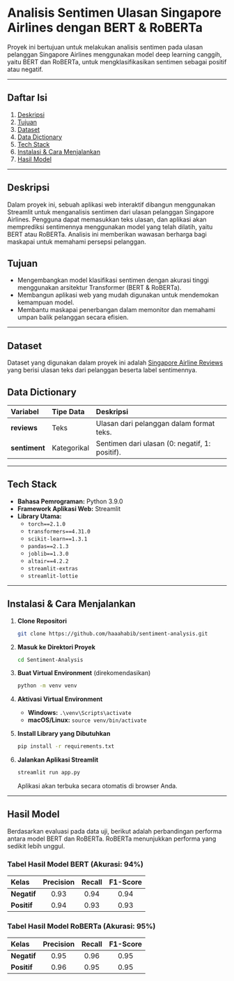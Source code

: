 # Analisis Sentimen Ulasan Singapore Airlines dengan BERT & RoBERTa

Proyek ini bertujuan untuk melakukan analisis sentimen pada ulasan pelanggan Singapore Airlines menggunakan model deep learning canggih, yaitu BERT dan RoBERTa, untuk mengklasifikasikan sentimen sebagai positif atau negatif.

---

## Daftar Isi

1. [Deskripsi](#deskripsi)
2. [Tujuan](#tujuan)
3. [Dataset](#dataset)
4. [Data Dictionary](#data-dictionary)
5. [Tech Stack](#tech-stack)
6. [Instalasi & Cara Menjalankan](#instalasi--cara-menjalankan)
7. [Hasil Model](#hasil-model)

---

## Deskripsi

Dalam proyek ini, sebuah aplikasi web interaktif dibangun menggunakan Streamlit untuk menganalisis sentimen dari ulasan pelanggan Singapore Airlines. Pengguna dapat memasukkan teks ulasan, dan aplikasi akan memprediksi sentimennya menggunakan model yang telah dilatih, yaitu BERT atau RoBERTa. Analisis ini memberikan wawasan berharga bagi maskapai untuk memahami persepsi pelanggan.

## Tujuan

- Mengembangkan model klasifikasi sentimen dengan akurasi tinggi menggunakan arsitektur Transformer (BERT & RoBERTa).
- Membangun aplikasi web yang mudah digunakan untuk mendemokan kemampuan model.
- Membantu maskapai penerbangan dalam memonitor dan memahami umpan balik pelanggan secara efisien.

---

## Dataset

Dataset yang digunakan dalam proyek ini adalah [Singapore Airline Reviews](https://www.kaggle.com/datasets/kanchana1990/singapore-airlines-reviews) yang berisi ulasan teks dari pelanggan beserta label sentimennya.

## Data Dictionary

| Variabel | Tipe Data | Deskripsi |
| :--- | :--- | :--- |
| **reviews** | Teks | Ulasan dari pelanggan dalam format teks. |
| **sentiment**| Kategorikal | Sentimen dari ulasan (0: negatif, 1: positif). |

---

## Tech Stack

- **Bahasa Pemrograman:** Python 3.9.0
- **Framework Aplikasi Web:** Streamlit
- **Library Utama:**
  - `torch==2.1.0`
  - `transformers==4.31.0`
  - `scikit-learn==1.3.1`
  - `pandas==2.1.3`
  - `joblib==1.3.0`
  - `altair==4.2.2`
  - `streamlit-extras`
  - `streamlit-lottie`

---

## Instalasi & Cara Menjalankan

1.  **Clone Repositori**
    ```bash
    git clone https://github.com/haaahabib/sentiment-analysis.git
    ```

2.  **Masuk ke Direktori Proyek**
    ```bash
    cd Sentiment-Analysis
    ```

3.  **Buat Virtual Environment** (direkomendasikan)
    ```bash
    python -m venv venv
    ```

4.  **Aktivasi Virtual Environment**
    -   **Windows:** `.\venv\Scripts\activate`
    -   **macOS/Linux:** `source venv/bin/activate`

5.  **Install Library yang Dibutuhkan**
    ```bash
    pip install -r requirements.txt
    ```

6.  **Jalankan Aplikasi Streamlit**
    ```bash
    streamlit run app.py
    ```
    Aplikasi akan terbuka secara otomatis di browser Anda.

---

## Hasil Model

Berdasarkan evaluasi pada data uji, berikut adalah perbandingan performa antara model BERT dan RoBERTa. RoBERTa menunjukkan performa yang sedikit lebih unggul.

### **Tabel Hasil Model BERT (Akurasi: 94%)**

| Kelas | Precision | Recall | F1-Score |
| :--- | :---: | :---: | :---: |
| **Negatif** | 0.93 | 0.94 | 0.94 |
| **Positif** | 0.94 | 0.93 | 0.93 |

### **Tabel Hasil Model RoBERTa (Akurasi: 95%)**

| Kelas | Precision | Recall | F1-Score |
| :--- | :---: | :---: | :---: |
| **Negatif** | 0.95 | 0.96 | 0.95 |
| **Positif** | 0.96 | 0.95 | 0.95 |
